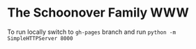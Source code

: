 # The Schoonover Family WWW

To run locally switch to `gh-pages` branch and run `python -m SimpleHTTPServer 8000`
